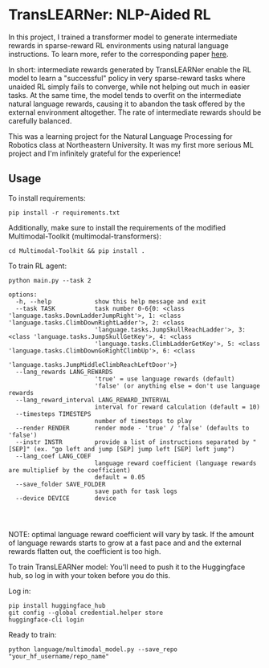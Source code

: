 # TransLEARNer: NLP-Aided RL

In this project, I trained a transformer model to generate intermediate rewards in sparse-reward RL environments using natural language instructions. To learn more, refer to the corresponding paper [here](https://github.com/alexamirejibi/translearner/blob/main/Alex%20Amiredjibi%20-%20TransLEARNer.pdf).

In short: intermediate rewards generated by TransLEARNer enable the RL model to learn a "successful" policy in very sparse-reward tasks where unaided RL simply fails to converge, while not helping out much in easier tasks. At the same time, the model tends to overfit on the intermediate natural language rewards, causing it to abandon the task offered by the external environment altogether. The rate of intermediate rewards should be carefully balanced.

This was a learning project for the Natural Language Processing for Robotics class at Northeastern University. It was my first more serious ML project and I'm infinitely grateful for the experience!

## Usage

To install requirements:
```
pip install -r requirements.txt
```

Additionally, make sure to install the requirements of the modified Multimodal-Toolkit (multimodal-transformers):
```
cd Multimodal-Toolkit && pip install .
```

To train RL agent:
```
python main.py --task 2

options:
  -h, --help            show this help message and exit
  --task TASK           task number 0-6{0: <class 'language.tasks.DownLadderJumpRight'>, 1: <class 'language.tasks.ClimbDownRightLadder'>, 2: <class
                        'language.tasks.JumpSkullReachLadder'>, 3: <class 'language.tasks.JumpSkullGetKey'>, 4: <class
                        'language.tasks.ClimbLadderGetKey'>, 5: <class 'language.tasks.ClimbDownGoRightClimbUp'>, 6: <class
                        'language.tasks.JumpMiddleClimbReachLeftDoor'>}
  --lang_rewards LANG_REWARDS
                        'true' = use language rewards (default)
                        'false' (or anything else = don't use language rewards
  --lang_reward_interval LANG_REWARD_INTERVAL
                        interval for reward calculation (default = 10)
  --timesteps TIMESTEPS
                        number of timesteps to play
  --render RENDER       render mode - 'true' / 'false' (defaults to 'false')
  --instr INSTR         provide a list of instructions separated by "[SEP]" (ex. "go left and jump [SEP] jump left [SEP] left jump")
  --lang_coef LANG_COEF
                        language reward coefficient (language rewards are multiplief by the coefficient)
                        default = 0.05
  --save_folder SAVE_FOLDER
                        save path for task logs
  --device DEVICE       device
  
  
  
```

NOTE: optimal language reward coefficient will vary by task. If the amount of language rewards starts to grow at a fast pace and and the external rewards flatten out, the coefficient is too high.

To train TransLEARNer model:
You'll need to push it to the Huggingface hub, so log in with your token before you do this.

Log in:
```
pip install huggingface_hub
git config --global credential.helper store
huggingface-cli login
```

Ready to train:
```
python language/multimodal_model.py --save_repo "your_hf_username/repo_name"
```
